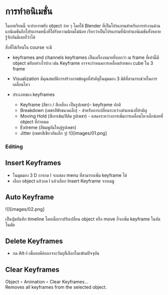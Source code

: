 # การทำอนิเมชั่น

  ในบทเรียนนี้ จะทำการขยับ object ง่าย ๆ โดยใช้ Blender ที่เป็นโปรแกรมสำหรับการทำงานด้านแอนิเมชันอีกโปรแกรมหนึ่งที่ได้รับความนิยมไม่น้อย เรียกว่าเป็นโปรแกรมที่นักทำแอนิเมชันทั้งหลายรู้จักกันดีเลยก็ว่าได้

สิ่งที่ได้เรียนใน course จะมี

* keyframes and channels
  keyframes เป็นเครื่องหมายที่บอกว่า ณ frame ที่เท่านี้มี object ขยับอย่างไรบ้าง
  เช่น Keyframe อาจจะกำหนดการเคลื่อนย้ายของ cube ใน 3 frame
  
* Visualization มีคุณสมบัติการสร้างภาพข้อมูลที่สำคัญในมุมมอง 3 มิติที่สามารถช่วยในการเคลื่อนไหว

* ประเภทของ keyframes 
  * Keyframe (สีขาว / สีเหลือง เป็นรูปเพชร)- keyframe ปกติ
  * Breakdown (เพชรสีฟ้าขนาดเล็ก) - สำหรับการเปลี่ยนระหว่างตำแหน่งที่สำคัญ
  * Moving Hold (สีเทาเข้ม/สีส้ม รูปเพชร) - แสดงระหว่างการเพิ่มการเคลื่อนไหวเล็กน้อยที่ object ที่กำหนด
  * Extreme (สีชมพูอันใหญ่รูปเพชร)
  * Jitter (เพชรสีเขียวอันเล็ก ๆ)
  !()[images/01.png]
  
 ### Editing
 ## Insert Keyframes
  * ในมุมมอง 3 D การกด I จะแสดง menu ที่สามารถเพิ่ม keyframe ได้
  * เลือก object แล้วกด I แล้วเลือก Insert Keyframe จากเมนู
## Auto Keyframe
  !()[images/02.png]

  เป็นปุ่มบันทึก timeline โดยเมื่อเราปรับเปลี่ยน object หรือ move ก็จะเพิ่ม keyframe ในอัตโนมัต
## Delete Keyframes
  * กด Alt-I เพื่อลบคีย์ออกจากวัตถุที่เลือกในเฟรมปัจจุบัน
## Clear Keyframes
  Object ‣ Animation ‣ Clear Keyframes…\
  Removes all keyframes from the selected object.
